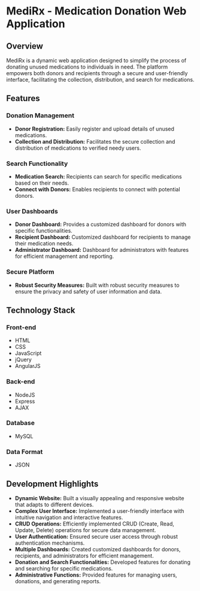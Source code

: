 # MediRx - Medication Donation Web Application

## Overview

MediRx is a dynamic web application designed to simplify the process of donating unused medications to individuals in need. The platform empowers both donors and recipients through a secure and user-friendly interface, facilitating the collection, distribution, and search for medications.

## Features

### Donation Management
- **Donor Registration:** Easily register and upload details of unused medications.
- **Collection and Distribution:** Facilitates the secure collection and distribution of medications to verified needy users.

### Search Functionality
- **Medication Search:** Recipients can search for specific medications based on their needs.
- **Connect with Donors:** Enables recipients to connect with potential donors.

### User Dashboards
- **Donor Dashboard:** Provides a customized dashboard for donors with specific functionalities.
- **Recipient Dashboard:** Customized dashboard for recipients to manage their medication needs.
- **Administrator Dashboard:** Dashboard for administrators with features for efficient management and reporting.

### Secure Platform
- **Robust Security Measures:** Built with robust security measures to ensure the privacy and safety of user information and data.

## Technology Stack

### Front-end
- HTML
- CSS
- JavaScript
- jQuery
- AngularJS

### Back-end
- NodeJS
- Express
- AJAX

### Database
- MySQL

### Data Format
- JSON

## Development Highlights

- **Dynamic Website:** Built a visually appealing and responsive website that adapts to different devices.
- **Complex User Interface:** Implemented a user-friendly interface with intuitive navigation and interactive features.
- **CRUD Operations:** Efficiently implemented CRUD (Create, Read, Update, Delete) operations for secure data management.
- **User Authentication:** Ensured secure user access through robust authentication mechanisms.
- **Multiple Dashboards:** Created customized dashboards for donors, recipients, and administrators for efficient management.
- **Donation and Search Functionalities:** Developed features for donating and searching for specific medications.
- **Administrative Functions:** Provided features for managing users, donations, and generating reports.
